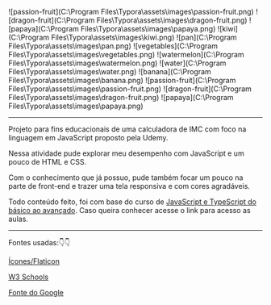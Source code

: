 ![passion-fruit](C:\Program Files\Typora\assets\images\passion-fruit.png)
![dragon-fruit](C:\Program Files\Typora\assets\images\dragon-fruit.png) 
![papaya](C:\Program Files\Typora\assets\images\papaya.png) 
![kiwi](C:\Program Files\Typora\assets\images\kiwi.png)
![pan](C:\Program Files\Typora\assets\images\pan.png)
![vegetables](C:\Program Files\Typora\assets\images\vegetables.png) 
![watermelon](C:\Program Files\Typora\assets\images\watermelon.png) 
![water](C:\Program Files\Typora\assets\images\water.png) 
![banana](C:\Program Files\Typora\assets\images\banana.png)
![passion-fruit](C:\Program Files\Typora\assets\images\passion-fruit.png)
![dragon-fruit](C:\Program Files\Typora\assets\images\dragon-fruit.png) 
![papaya](C:\Program Files\Typora\assets\images\papaya.png) 

_______________________________________________________________________________________________________________________________________________________________________________________________________________________________________________________________________________________________________________________________________________________________________

Projeto para fins educacionais de uma calculadora de IMC com foco na linguagem em JavaScript proposto pela Udemy. 

Nessa atividade pude explorar meu desempenho com JavaScript e um pouco de HTML e CSS.

Com o conhecimento que já possuo, pude também focar um pouco na parte de front-end e trazer uma tela responsiva e com cores agradáveis. 



Todo conteúdo feito, foi com base do curso de [JavaScript e TypeScript do básico ao avançado](https://www.udemy.com/course/curso-de-javascript-moderno-do-basico-ao-avancado/). Caso queira conhecer acesse o link para acesso as aulas.  

_______________________________________________________________________________________________________________________________________________________________________________________________________________________________________________________________________________________________________________________________________________________________________

Fontes usadas:👇👇

[Ícones/Flaticon](https://www.flaticon.com/search?word=fruit)

[W3 Schools](https://www.w3schools.com/default.asp)

[Fonte do Google](https://fonts.google.com/specimen/Comic+Neue?query=comic+)
